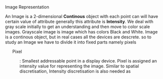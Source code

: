 <p> Image Representation </p>
An Image is a 2-dimensional <b>Continous</b> object with each point can will have certain value of attribute generally this attribute is <b>Intensity</b>. We deal with gray scale initially to get an understanding and then move to color scale images.
Grayscale image is image which has colors Black and White. Image is a continous object, but in real cases all the devices are descrete. so to study an Image we have to divide it into fixed parts namely pixels
<ul>Pixel<ul> : Smallest addressable point in a display device. Pixel is assigned an intensity value for representing the image.
Similar to spatial discretisation, Intensity discretisation is also needed as 
